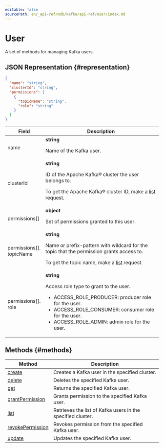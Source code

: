 ```yaml
---
editable: false
sourcePath: en/_api-ref/mdb/kafka/api-ref/User/index.md
---
```


# User
A set of methods for managing Kafka users.
## JSON Representation {#representation}
```json 
{
  "name": "string",
  "clusterId": "string",
  "permissions": [
    {
      "topicName": "string",
      "role": "string"
    }
  ]
}
```
 
Field | Description
--- | ---
name | **string**<br><p>Name of the Kafka user.</p> 
clusterId | **string**<br><p>ID of the Apache Kafka® cluster the user belongs to.</p> <p>To get the Apache Kafka® cluster ID, make a <a href="/docs/managed-kafka/api-ref/Cluster/list">list</a> request.</p> 
permissions[] | **object**<br><p>Set of permissions granted to this user.</p> 
permissions[].<br>topicName | **string**<br><p>Name or prefix-pattern with wildcard for the topic that the permission grants access to.</p> <p>To get the topic name, make a <a href="/docs/managed-kafka/api-ref/Topic/list">list</a> request.</p> 
permissions[].<br>role | **string**<br><p>Access role type to grant to the user.</p> <ul> <li>ACCESS_ROLE_PRODUCER: producer role for the user.</li> <li>ACCESS_ROLE_CONSUMER: consumer role for the user.</li> <li>ACCESS_ROLE_ADMIN: admin role for the user.</li> </ul> 

## Methods {#methods}
Method | Description
--- | ---
[create](create.md) | Creates a Kafka user in the specified cluster.
[delete](delete.md) | Deletes the specified Kafka user.
[get](get.md) | Returns the specified Kafka user.
[grantPermission](grantPermission.md) | Grants permission to the specified Kafka user.
[list](list.md) | Retrieves the list of Kafka users in the specified cluster.
[revokePermission](revokePermission.md) | Revokes permission from the specified Kafka user.
[update](update.md) | Updates the specified Kafka user.
